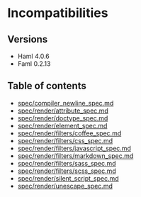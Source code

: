 # Incompatibilities
## Versions
- Haml 4.0.6
- Faml 0.2.13

## Table of contents
- [spec/compiler_newline_spec.md](spec/compiler_newline_spec.md)
- [spec/render/attribute_spec.md](spec/render/attribute_spec.md)
- [spec/render/doctype_spec.md](spec/render/doctype_spec.md)
- [spec/render/element_spec.md](spec/render/element_spec.md)
- [spec/render/filters/coffee_spec.md](spec/render/filters/coffee_spec.md)
- [spec/render/filters/css_spec.md](spec/render/filters/css_spec.md)
- [spec/render/filters/javascript_spec.md](spec/render/filters/javascript_spec.md)
- [spec/render/filters/markdown_spec.md](spec/render/filters/markdown_spec.md)
- [spec/render/filters/sass_spec.md](spec/render/filters/sass_spec.md)
- [spec/render/filters/scss_spec.md](spec/render/filters/scss_spec.md)
- [spec/render/silent_script_spec.md](spec/render/silent_script_spec.md)
- [spec/render/unescape_spec.md](spec/render/unescape_spec.md)

